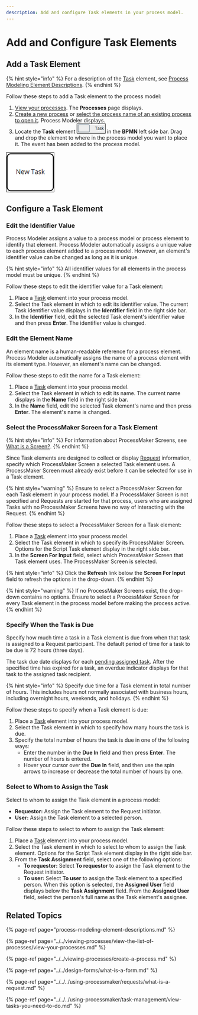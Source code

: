 ```yaml
---
description: Add and configure Task elements in your process model.
---
```


# Add and Configure Task Elements

## Add a Task Element

{% hint style="info" %}
For a description of the [Task](process-modeling-element-descriptions.md#user-task) element, see [Process Modeling Element Descriptions](process-modeling-element-descriptions.md).
{% endhint %}

Follow these steps to add a Task element to the process model:

1. [View your processes](https://processmaker.gitbook.io/processmaker-4-community/-LPblkrcFWowWJ6HZdhC/~/drafts/-LRhVZm0ddxDcGGdN5ZN/primary/designing-processes/viewing-processes/view-the-list-of-processes/view-your-processes#view-all-processes). The **Processes** page displays.
2. [Create a new process](../../viewing-processes/create-a-process.md) or [select the process name of an existing process to open it](../../viewing-processes/view-the-list-of-processes/view-your-processes.md#view-all-processes). Process Modeler displays.
3. Locate the **Task** element ![](../../../.gitbook/assets/task-bpmn-side-bar-process-modeler-processes.png) in the **BPMN** left side bar. Drag and drop the element to where in the process model you want to place it. The event has been added to the process model.

![Task element](../../../.gitbook/assets/task-process-modeler-processes.png)

## Configure a Task Element

### Edit the Identifier Value

Process Modeler assigns a value to a process model or process element to identify that element. Process Modeler automatically assigns a unique value to each process element added to a process model. However, an element's identifier value can be changed as long as it is unique.

{% hint style="info" %}
All identifier values for all elements in the process model must be unique.
{% endhint %}

Follow these steps to edit the identifier value for a Task element:

1. Place a [Task](add-and-configure-task-elements.md#add-a-task-element) element into your process model.
2. Select the Task element in which to edit its identifier value. The current Task identifier value displays in the **Identifier** field in the right side bar.
3. In the **Identifier** field, edit the selected Task element's identifier value and then press **Enter**. The identifier value is changed.

### Edit the Element Name

An element name is a human-readable reference for a process element. Process Modeler automatically assigns the name of a process element with its element type. However, an element's name can be changed.

Follow these steps to edit the name for a Task element:

1. Place a [Task](add-and-configure-task-elements.md#add-a-task-element) element into your process model.
2. Select the Task element in which to edit its name. The current name displays in the **Name** field in the right side bar.
3. In the **Name** field, edit the selected Task element's name and then press **Enter**. The element's name is changed.

### Select the ProcessMaker Screen for a Task Element

{% hint style="info" %}
For information about ProcessMaker Screens, see [What is a Screen?](../../design-forms/what-is-a-form.md).
{% endhint %}

Since Task elements are designed to collect or display [Request](../../../using-processmaker/requests/what-is-a-request.md) information, specify which ProcessMaker Screen a selected Task element uses. A ProcessMaker Screen must already exist before it can be selected for use in a Task element.

{% hint style="warning" %}
Ensure to select a ProcessMaker Screen for each Task element in your process model. If a ProcessMaker Screen is not specified and Requests are started for that process, users who are assigned Tasks with no ProcessMaker Screens have no way of interacting with the Request.
{% endhint %}

Follow these steps to select a ProcessMaker Screen for a Task element:

1. Place a [Task](add-and-configure-task-elements.md#add-a-task-element) element into your process model.
2. Select the Task element in which to specify its ProcessMaker Screen. Options for the Script Task element display in the right side bar.
3. In the **Screen For Input** field, select which ProcessMaker Screen that Task element uses. The ProcessMaker Screen is selected.

{% hint style="info" %}
Click the **Refresh** link below the **Screen For Input** field to refresh the options in the drop-down.
{% endhint %}

{% hint style="warning" %}
If no ProcessMaker Screens exist, the drop-down contains no options. Ensure to select a ProcessMaker Screen for every Task element in the process model before making the process active.
{% endhint %}

### Specify When the Task is Due

Specify how much time a task in a Task element is due from when that task is assigned to a Request participant. The default period of time for a task to be due is 72 hours \(three days\).

The task due date displays for each [pending assigned task](../../../using-processmaker/requests/view-completed-requests.md#view-completed-requests-in-which-you-are-a-participant). After the specified time has expired for a task, an overdue indicator displays for that task to the assigned task recipient.

{% hint style="info" %}
Specify due time for a Task element in total number of hours. This includes hours not normally associated with business hours, including overnight hours, weekends, and holidays.
{% endhint %}

Follow these steps to specify when a Task element is due:

1. Place a [Task](add-and-configure-task-elements.md#add-a-task-element) element into your process model.
2. Select the Task element in which to specify how many hours the task is due.
3. Specify the total number of hours the task is due in one of the following ways:
   * Enter the number in the **Due In** field and then press **Enter**. The number of hours is entered.
   * Hover your cursor over the **Due In** field, and then use the spin arrows to increase or decrease the total number of hours by one.

### Select to Whom to Assign the Task

Select to whom to assign the Task element in a process model:

* **Requestor:** Assign the Task element to the Request initiator.
* **User:** Assign the Task element to a selected person.

Follow these steps to select to whom to assign the Task element:

1. Place a [Task](add-and-configure-task-elements.md#add-a-task-element) element into your process model.
2. Select the Task element in which to select to whom to assign the Task element. Options for the Script Task element display in the right side bar.
3. From the **Task Assignment** field, select one of the following options:
   * **To requestor:** Select **To requestor** to assign the Task element to the Request initiator.
   * **To user:** Select **To user** to assign the Task element to a specified person. When this option is selected, the **Assigned User** field displays below the **Task Assignment** field. From the **Assigned User** field, select the person's full name as the Task element's assignee.

## Related Topics

{% page-ref page="process-modeling-element-descriptions.md" %}

{% page-ref page="../../viewing-processes/view-the-list-of-processes/view-your-processes.md" %}

{% page-ref page="../../viewing-processes/create-a-process.md" %}

{% page-ref page="../../design-forms/what-is-a-form.md" %}

{% page-ref page="../../../using-processmaker/requests/what-is-a-request.md" %}

{% page-ref page="../../../using-processmaker/task-management/view-tasks-you-need-to-do.md" %}

